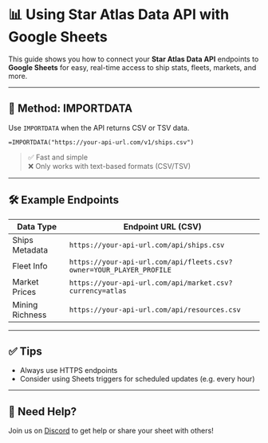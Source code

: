 # 📊 Using Star Atlas Data API with Google Sheets

This guide shows you how to connect your **Star Atlas Data API** endpoints to **Google Sheets** for easy, real-time access to ship stats, fleets, markets, and more.

---

## 🚀 Method: IMPORTDATA

Use `IMPORTDATA` when the API returns CSV or TSV data.

```excel
=IMPORTDATA("https://your-api-url.com/v1/ships.csv")
```

> ✅ Fast and simple  
> ❌ Only works with text-based formats (CSV/TSV)

---

## 🛠️ Example Endpoints

| Data Type         | Endpoint URL (CSV)                                            |
|-------------------|---------------------------------------------------------------|
| Ships Metadata    | `https://your-api-url.com/api/ships.csv`                       |
| Fleet Info        | `https://your-api-url.com/api/fleets.csv?owner=YOUR_PLAYER_PROFILE`   |
| Market Prices     | `https://your-api-url.com/api/market.csv?currency=atlas`        |
| Mining Richness   | `https://your-api-url.com/api/resources.csv`     |

---

## ✅ Tips

- Always use HTTPS endpoints
- Consider using Sheets triggers for scheduled updates (e.g. every hour)

---

## 💬 Need Help?

Join us on [Discord](https://discord.gg/your-invite) to get help or share your sheet with others!
